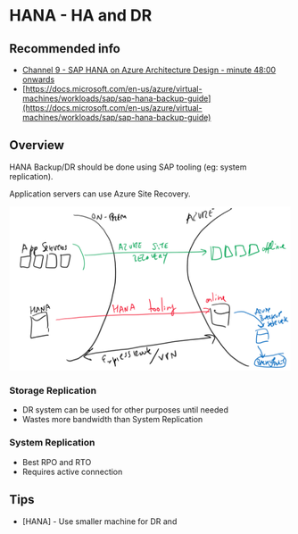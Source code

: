 # HANA - HA and DR

## Recommended info

* [Channel 9 - SAP HANA on Azure Architecture Design - minute 48:00 onwards](https://channel9.msdn.com/Blogs/SAP-on-Azure/SAP-HANA-on-Azure-Architecture-Design)
* [https://docs.microsoft.com/en-us/azure/virtual-machines/workloads/sap/sap-hana-backup-guide](https://docs.microsoft.com/en-us/azure/virtual-machines/workloads/sap/sap-hana-backup-guide)

## Overview

HANA Backup/DR should be done using SAP tooling (eg: system replication).

Application servers can use Azure Site Recovery.

![_](./images/hana-ha-dr.png)


### Storage Replication

* DR system can be used for other purposes until needed
* Wastes more bandwidth than System Replication

### System Replication

* Best RPO and RTO
* Requires active connection 

## Tips

* [HANA] - Use smaller machine for DR and 